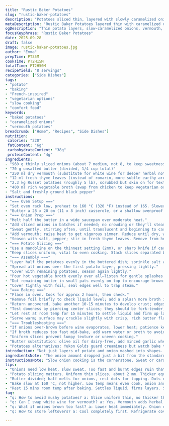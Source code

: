 ```yaml
---
title: "Rustic Baker Potatoes"
slug: "rustic-baker-potatoes"
description: "Potatoes sliced thin, layered with slowly caramelized onions cooked in white wine, infused with savory herbs, baked in chicken broth till tender. A cozy, savory vegetable side with a golden buttery crust. Variations include swapping chicken broth for vegetable stock or white wine for dry vermouth. The key is slow onion cooking and precise layering. Adjust salt after assembly. Watch the bubbling broth and edge browning for doneness cues. Often overlooked but worth patience and elbow grease. No em dash here, just commas and semicolons. Rooted in French tradition, but my tweaks bring out more aroma and texture contrast."
metaDescription: "Rustic Baker Potatoes layered thin with caramelized onions, vermouth, thyme, baked gently in broth till tender and golden crust forms; slow cook, rich textures."
ogDescription: "Thin potato layers, slow-caramelized onions, vermouth, thyme baked in savory broth. Watch edges, listen for bubbles; crust forms last, fork-tender center."
focusKeyphrase: "Rustic Baker Potatoes"
date: 2025-09-28
draft: false
image: rustic-baker-potatoes.jpg
author: "Emma"
prepTime: PT35M
cookTime: PT2H15M
totalTime: PT2H50M
recipeYield: "8 servings"
categories: ["Side Dishes"]
tags:
- "potato"
- "baking"
- "French-inspired"
- "vegetarian options"
- "slow cooking"
- "comfort food"
keywords:
- "baked potatoes"
- "caramelized onions"
- "vermouth potatoes"
breadcrumb: ["Home", "Recipes", "Side Dishes"]
nutrition: 
 calories: "220"
 fatContent: "6g"
 carbohydrateContent: "38g"
 proteinContent: "4g"
ingredients:
- "960 g thinly sliced onions (about 7 medium, not 8, to keep sweetness balanced)"
- "70 g unsalted butter (divided, 1/4 cup total)"
- "250 ml dry vermouth (substitute for white wine for deeper herbal notes)"
- "12 ml fresh thyme leaves (instead of romarin, more subtle earthy aroma)"
- "2.3 kg Russet potatoes (roughly 5 lb), scrubbed but skin on for texture"
- "400 ml rich vegetable broth (swap from chicken to keep vegetarian or add depth)"
- "Salt and freshly ground black pepper"
instructions:
- "=== Oven Setup ==="
- "Set oven rack low, preheat to 160 °C (320 °F) instead of 165. Slower cook, more even doneness."
- "Butter a 28 x 20 cm (11 x 8 inch) casserole, or a shallow ovenproof pan with straight sides to encourage uniform cooking."
- "=== Onion Prep ==="
- "Melt half the butter in a wide saucepan over moderate heat."
- "Add sliced onions in batches if needed; no crowding or they'll steam."
- "Sweat gently, stirring often, until translucent and beginning to caramelize—look for soft ribbons, no browning yet."
- "Add vermouth; raise heat to get vigorous simmer. Reduce until dry, watching for that sweet wine aroma and sticky fond forming on the pan."
- "Season with salt, pepper; stir in fresh thyme leaves. Remove from heat; let rest."
- "=== Potato Slicing ==="
- "Use a mandoline on the thinnest setting (2mm), or sharp knife if careful."
- "Keep slices uniform, vital to even cooking. Stack slices separated by paper towels to keep dry."
- "=== Assembly ==="
- "Layer half the potatoes evenly in the buttered dish; sprinkle salt and pepper generously at this stage."
- "Spread all onions over the first potato layer, pressing lightly."
- "Cover with remaining potatoes, season again lightly."
- "Pour hot vegetable broth evenly over all—listen for gentle splashes signaling good coverage, not puddling."
- "Dot remaining butter in small pats evenly on top to encourage browning."
- "Cover tightly with foil, seal edges well to trap steam."
- "=== Baking ==="
- "Place in oven. Cook for approx 2 hours, then check."
- "Remove foil briefly to check liquid level; add a splash more broth if drying excessively."
- "Return uncovered, bake another 10-15 minutes to develop crust; edges will show golden caramelization and juices bubble gently."
- "Test doneness by piercing center slices; they should be fork-tender, slipping apart easily but not mushy."
- "Let rest at room temp for 15 minutes to settle liquid and firm up layers."
- "Serve warm; surface may crackle slightly with crisp, rich butter flavor."
- "=== Troubleshooting ==="
- "If onions over-brown before wine evaporates, lower heat; patience key."
- "If broth reduces too fast mid-bake, add warm water or broth to avoid drying out."
- "Uniform slices prevent lumpy texture or uneven cooking."
- "Butter substitution: olive oil for dairy-free, add minced garlic when sweating onions for twist."
- "Potatoes alternatives: Yukon Golds guard creaminess but watch bake times."
introduction: "Not just layers of potato and onion mashed into shapes. A study in patience and texture contrast. Onions caramelized not until brown but just shy, with vermouth adding complex sweetness I only found after switching from usual white wine. Thin slices matter—too thick, and the inside stays raw or rubbery; too thin, and you risk glue. This isn’t a rush dish. It’s about the slow draw of butter melting between layers, broth bubbling to soften, the stew of aromas in the oven gradually filling the kitchen. My kitchen smelled like early autumn in France during one nocturnal bake. Trusted the eye more than the timer; times shifted a bit but that tender crumb settled in firmly each time."
ingredientsNote: "The onion amount dropped just a bit from the standard. Too many onions overwhelms the balance—potato is main. Butter—keep unsalted, so you control final seasoning. Vermouth is the twist; more herbal, less acidic than wine. Thyme's less intrusive than rosemary, but swap hands on fresh or dry herbs as you see fit. Russet for fluffiness and starch; the skin kept on for texture and slight earthiness. If avoiding dairy, olive oil stands in well here but skip dotting butter on top or you lose crust. Broth—vegetable broth not only broadens the audience to vegetarians but changes the flavor base, making the dish lighter without losing soul. Always have extra broth warmed and ready; water can thin but dilutes flavor."
instructionsNote: "Slow onion cooking is the cornerstone. Sweat or caramelize? Not quite dark, more translucent with a few golden edges. It’s the sweet sticky bits on the pan that carry the flavor. Watch carefully; wine or vermouth reduction is your timer—once dry, stop. Layer carefully pressed but not squashed—or it’s dense. Season bottom-and-top layers but temper salt, as broth adds some later. Broth pouring must be gentle but thorough; listen for tiny splashes, not drowned layers. Tight foil seal traps steam, essential. Keep biscuit-baking mindset—do not rush, don’t open too often; heat loss kills tenderness. Final uncovered minutes crucial for golden crust. Fork-tender is your best doneness cue, not clock watching. Rest long enough to let juices absorb into middle layers. Bonus tip: serve as next-day leftovers; flavors deepen, texture holds surprisingly well."
tips:
- "Onions need low heat, slow sweat. Too fast and burnt edges ruin that gentle sweetness. No dry pan. Stir often but gently. Ribbons forming, translucent but not browned. Keep vermouth ready—add once onions are soft. Reduce till pan almost dry; sticky bits signal flavor layers building; don’t rush reduction or skip resting onions off heat."
- "Potato slicing matters. Uniform thin slices, about 2 mm. Thicker equals undercooked centers or glue; thinner slices risk collapsing. Use mandoline if possible; paper towels separate stacks to keep dry. Dry surfaces help absorption without sogginess. Avoid crowding stacks; keep layers breathable for even bake. Skin left on adds texture contrast and slight earthiness."
- "Butter divided; half melts for onions, rest dots for topping. Dots encourage top browning, not overpowering. Sub olive oil for dairy-free but lose crust pat-dots. Layer salt judiciously—season each potato layer but expect broth to add moisture and dilute intensity. Broth pouring gentle: listen for splashes, not puddles. Seal with tight foil edges to trap steam; traps moisture for tender interiors."
- "Bake slow at 160 °C, not higher. Low temp means even cook, onion and broth flavors meld. Open foil briefly at 2 hrs; check broth levels. Add splash warm broth or water if drying too fast, steaming is crucial. After 2h, remove foil then bake uncovered 10-15m for crust. Watch edges for golden caramelization, bubbling juices. Fork-tender test: slice center, tender but still holding layers, no mush."
- "Rest 15 mins room temp after baking. Settles liquid, firms layers. Serve warm; surface crackles slightly with rich butter flavor. Leftovers improve flavors, hold texture well. Variations: chicken broth swap out for veggie or add minced garlic sweating onions. Thyme more subtle than rosemary—personal preference. Potato type matters; Russets for fluff, Yukon Gold for cream but watch bake time."
faq:
- "q: How to avoid mushy potatoes? a: Slice uniform thin, no thicker than 2mm. Dry slices with paper towels helps. Don’t overcook. Low steady heat keeps layers intact. Too thick means raw centers; too thin can glue up. Timing and texture cues matter. Test with fork, not timer."
- "q: Can I swap white wine for vermouth? a: Yes. Vermouth adds herbal complexity, less acidity. If unavailable, dry white wine works but flavor shifts. Watch reduction carefully; vermouth reduces faster. Adjust seasoning; vermouth less sharp so salt balance changes. Try both; personal taste guides."
- "q: What if onions brown too fast? a: Lower heat immediately. Onion cooking should be sweat, translucent with soft ribbons. Browning early means flavor shifts, bitterness risk. Use a wide pan, stir often but gently. Patience needed; caramelization is slow. Alternatives: add splash broth or water to prevent burning."
- "q: How to store leftovers? a: Cool completely first. Refrigerate covered 3-4 days max. Reheat covered at moderate temp, keep foil to avoid drying. Can freeze but texture might degrade. Thaw overnight in fridge preferred. Add broth splash before reheating if dry. Not great for microwave reheating; even warming better."

---
```

